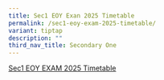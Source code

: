 ```yaml
---
title: Sec1 EOY Exan 2025 Timetable
permalink: /sec1-eoy-exam-2025-timetable/
variant: tiptap
description: ""
third_nav_title: Secondary One
---
```

<p><a href="/files/EOY Exam TT 2025/NSS_Sec_1_End_of_Year_Exam_Timetable_2025.pdf" rel="noopener nofollow" target="_blank">Sec1 EOY EXAM 2025 Timetable</a>
</p>